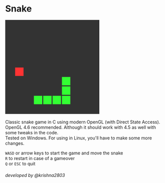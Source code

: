 # Snake

<img src="img/snek.PNG" width=300px height=300px/>

Classic snake game in C using modern OpenGL (with Direct State Access).  
OpenGL 4.6 recommended. Although it should work with 4.5 as well with some tweaks in the code.  
Tested on Windows. For using in Linux, you'll have to make some more changes.  

`WASD` or arrow keys to start the game and move the snake  
`R` to restart in case of a gameover  
`Q` or `ESC` to quit  

###### developed by @krishna2803
